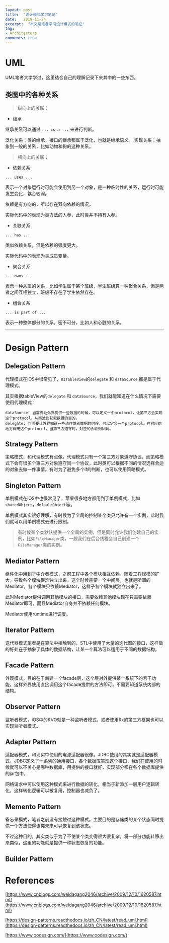 ```yaml
---
layout: post
title:  "设计模式学习笔记"
date:   2018-11-24
excerpt:  "本文是笔者学习设计模式的笔记"
tag:
- Architecture
comments: true
---
```


# UML

UML笔者大学学过，这里结合自己的理解记录下来其中的一些东西。

## 类图中的各种关系

> 纵向上的关联；

- 继承

继承关系可以通过 `... is a ...` 来进行判断。

泛化关系：类的继承，接口的继承都属于泛化，也就是继承语义。
实现关系：抽象到一般的关系，比如动物和狗的这种关系。

> 横向上的关联；

- 依赖关系

`... uses ...`

表示一个对象运行时可能会使用到另一个对象，是一种临时性的关系，运行时可能发生变化，耦合较弱。

依赖是有方向的，所以存在双向依赖的情况。

实际代码中的表现为类方法的入参，此时类并不持有入参。

- 关联关系

`... has ...`

类似依赖关系，但是依赖的强度更大。

实际代码中的表现为类成员变量。

- 聚合关系

`... owns ...`

表示一种从属的关系，比如学生属于某个班级，学生班级算一种聚合关系，但是两者之间互相独立，班级不存在了学生依然存在。

- 组合关系

`... is part of ...`

表示一种整体部分的关系，密不可分，比如人和心脏的关系。

---

# Design Pattern

## Delegation Pattern

代理模式在iOS中很常见了，`UITableView`的`delegate` 和 `dataSource` 都是属于代理模式。       

其实根据tableView的`delegate` 和 `dataSource`，我们就能知道在什么情况下需要使用代理模式：

```
dataSource: 当需要让外界提供一些数据的时候，可以定义一个protocol，让第三方去实现这个protocol，从而达到获取数据的目的。
delegate: 当需要让外界知道一些动作或者数据的时候，可以定义一个protocol，在对应的地方调用这个protocol，当第三方遵守时，对应的会收到回调。
```

## Strategy Pattern

策略模式，和代理模式有点像。代理模式只有一个第三方对象遵守协议，而策略模式下会有很多个第三方对象遵守同一个协议，此时类可以根据不同的情况选择合适的对象去做一件事情。有时为了避免多个if的判断，也可以使用策略模式。

## Singleton Pattern

单例模式在iOS中也很常见了，苹果很多地方都用到了单例模式，比如`sharedObject`，`defaultObject`等。     

单例模式其实很好理解，有时候为了全局的控制某个类只允许有一个实例，此时我们就可以用单例模式去进行限制。

> 有时候某个类默认提供一个全局的实例，但是同时允许我们创建自己的实例，比如`FileManager`类，一般我们在后台线程会自己创建一个`FileManager`类的实例。

## Mediator Pattern

组件化中用到了中介者模式，之前工程中各个模块相互依赖，随着工程规模的扩大，导致各个模块很难独立出来。这个时候需要一个中间层，也就是所谓的Mediator，各个模块只依赖Mediator，这样子各个模块就独立出来了。

此时Mediator提供调用其他模块的接口，需要依赖其他模块现在只需要依赖Mediator即可，而且Mediator自身并不依赖任何模块。

Mediator使用runtime进行调度。

## Iterator Pattern

迭代器模式笔者是在算法中接触到的，STL中使用了大量的迭代器的接口，这样做的好处在于抽象了具体的数据结构，让某一个算法可以适用于不同的数据结构。

## Facade Pattern

外观模式，目的在于新建一个facade层，这个层对外提供某个系统下的若干功能，这样外界使用直接调用这个facade提供的方法即可，不需要知道系统内部的结构。

## Observer Pattern

监听者模式，iOS中的KVO就是一种监听者模式，或者使用Rx的第三方框架也可以实现监听者模式。    

## Adapter Pattern

适配器模式，和现实中使用的电源适配器很像。JDBC使用的其实就是适配器模式，JDBC定义了一系列的通用接口，各个数据库实现这个接口，我们在使用的时候就可以不关心是哪种数据库，用提供的接口就好，实现部分都在各个数据库提供的jar包中。

网络请求中可以使用这种模式来进行数据的转化，相当于新添加一层用户逻辑转化，这样转化逻辑可以被复用，控制器也减负了。

## Memento Pattern

备忘录模式，笔者之前没有接触过这种模式。主要目的是存储类的某个状态同时提供一个方法使得该类未来可以恢复到该状态。    
  
不过这种目的，其实类似于为了不使某个类变得很大很复杂，将一部分功能转移出来类似，这里的功能就是提供一种状态恢复的功能。        

## Builder Pattern

# References

[https://www.cnblogs.com/weidagang2046/archive/2009/12/10/1620587.html](https://www.cnblogs.com/weidagang2046/archive/2009/12/10/1620587.html)

[https://design-patterns.readthedocs.io/zh_CN/latest/read_uml.html](https://design-patterns.readthedocs.io/zh_CN/latest/read_uml.html)

[https://www.oodesign.com/](https://www.oodesign.com/)

